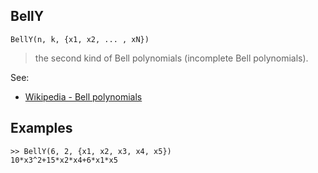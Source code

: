 ## BellY

```
BellY(n, k, {x1, x2, ... , xN}) 
```

> the second kind of Bell polynomials (incomplete Bell polynomials).

See:  
* [Wikipedia - Bell polynomials](https://en.wikipedia.org/wiki/Bell_polynomials)

## Examples

```
>> BellY(6, 2, {x1, x2, x3, x4, x5})
10*x3^2+15*x2*x4+6*x1*x5
```
